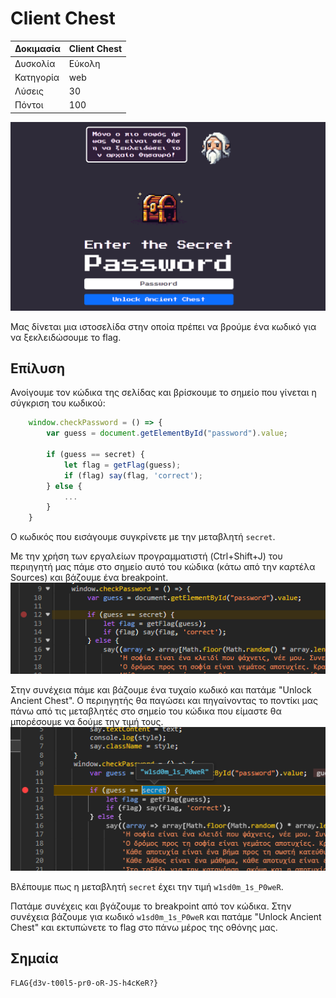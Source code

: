 # Client Chest

| Δοκιμασία | Client Chest |
| :------- | :----- |
| Δυσκολία | Εύκολη |
| Κατηγορία | web |
| Λύσεις | 30 |
| Πόντοι | 100 |

![δοκιμασία](challenge.png)

Μας δίνεται μια ιστοσελίδα στην οποία πρέπει να βρούμε ένα κωδικό για να ξεκλειδώσουμε το flag.

## Επίλυση

Ανοίγουμε τον κώδικα της σελίδας και βρίσκουμε το σημείο που γίνεται η σύγκριση του κωδικού:
```javascript
	window.checkPassword = () => {
		var guess = document.getElementById("password").value;

		if (guess == secret) {
			let flag = getFlag(guess);
			if (flag) say(flag, 'correct');
		} else {
			...
		}
	}
```

Ο κωδικός που εισάγουμε συγκρίνετε με την μεταβλητή `secret`.

Με την χρήση των εργαλείων προγραμματιστή (Ctrl+Shift+J) του περιηγητή μας πάμε στο σημείο αυτό του κώδικα (κάτω από την καρτέλα Sources) και βάζουμε ένα breakpoint.
![add breakpoint](add_breakpoint.png)

Στην συνέχεια πάμε και βάζουμε ένα τυχαίο κωδικό και πατάμε "Unlock Ancient Chest". Ο περιηγητής θα παγώσει και πηγαίνοντας το ποντίκι μας πάνω από τις μεταβλητές στο σημείο του κώδικα που είμαστε θα μπορέσουμε να δούμε την τιμή τους.
![view variable value](view_variable_value.png)

Βλέπουμε πως η μεταβλητή `secret` έχει την τιμή `w1sd0m_1s_P0weR`.

Πατάμε συνέχεις και βγάζουμε το breakpoint από τον κώδικα.
Στην συνέχεια βάζουμε για κωδικό `w1sd0m_1s_P0weR` και πατάμε "Unlock Ancient Chest" και εκτυπώνετε το flag στο πάνω μέρος της οθόνης μας.


## Σημαία

```
FLAG{d3v-t00l5-pr0-oR-JS-h4cKeR?}
```
